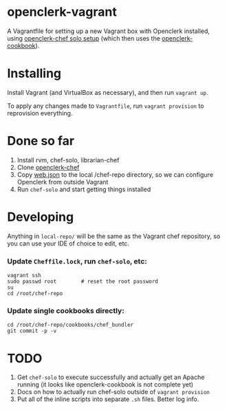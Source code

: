 openclerk-vagrant
=================

A Vagrantfile for setting up a new Vagrant box with Openclerk installed,
using [openclerk-chef solo setup](https://github.com/soundasleep/openclerk-chef)
(which then uses the [openclerk-cookbook](https://github.com/soundasleep/openclerk-cookbook)).

# Installing

Install Vagrant (and VirtualBox as necessary), and then run `vagrant up`.

To apply any changes made to `Vagrantfile`, run `vagrant provision` to reprovision everything.

# Done so far

1. Install rvm, chef-solo, librarian-chef
1. Clone [openclerk-chef](https://github.com/soundasleep/openclerk-chef)
1. Copy [web.json](web.json) to the local /chef-repo directory, so we can configure
   Openclerk from outside Vagrant
1. Run `chef-solo` and start getting things installed

# Developing

Anything in `local-repo/` will be the same as the Vagrant chef repository,
so you can use your IDE of choice to edit, etc.

### Update `Cheffile.lock`, run `chef-solo`, etc:

```
vagrant ssh
sudo passwd root        # reset the root password
su
cd /root/chef-repo
```

### Update single cookbooks directly:

```
cd /root/chef-repo/cookbooks/chef_bundler
git commit -p -v
```

# TODO

1. Get `chef-solo` to execute successfully and actually get an Apache running
   (it looks like openclerk-cookbook is not complete yet)
1. Docs on how to actually run chef-solo outside of `vagrant provision`
1. Put all of the inline scripts into separate `.sh` files. Better log info.
